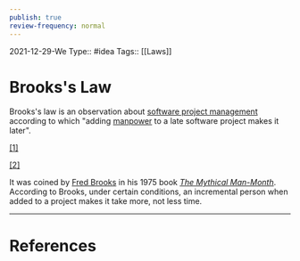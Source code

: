 ```yaml
---
publish: true
review-frequency: normal
---
```

2021-12-29-We
Type:: #idea
Tags:: [[Laws]]

# Brooks's Law

Brooks's law is an observation about [software project management](https://en.wikipedia.org/wiki/Software_project_management "Software project management") according to which "adding [manpower](https://en.wikipedia.org/wiki/Human_resources "Human resources") to a late software project makes it later".

[[1]](https://en.wikipedia.org/wiki/Brooks's_law#cite_note-BROOKS-1)

[[2]](https://en.wikipedia.org/wiki/Brooks's_law#cite_note-2) 

It was coined by [Fred Brooks](https://en.wikipedia.org/wiki/Fred_Brooks "Fred Brooks") in his 1975 book _[The Mythical Man-Month](https://en.wikipedia.org/wiki/The_Mythical_Man-Month "The Mythical Man-Month")_. According to Brooks, under certain conditions, an incremental person when added to a project makes it take more, not less time.

---
# References